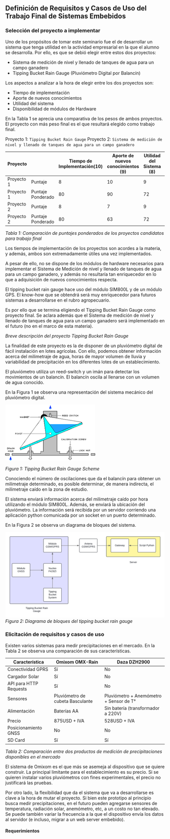 ## Definición de Requisitos y Casos de Uso del Trabajo Final de Sistemas Embebidos

### Selección del proyecto a implementar

Uno de los propósitos de tomar este seminario fue el de desarrollar un sistema que tenga utilidad en la actividad empresarial en la que el alumno se desarrolla. Por ello, es que se debió elegir entre estos dos proyectos:
* Sistema de medición de nivel y llenado de tanques de agua para un campo ganadero
* Tipping Bucket Rain Gauge (Pluviómetro Digital por Balancín)

Los aspectos a analizar a la hora de elegir entre los dos proyectos son:
* Tiempo de implementación
* Aporte de nuevos  conocimientos
* Utilidad del sistema
* Disponibilidad de módulos de Hardware

En la Tabla 1 se aprecia una comparativa de los pesos de ambos proyectos. El proyecto con más peso final es el que resultará elegido como trabajo final.

Proyecto 1: `Tipping Bucket Rain Gauge`
Proyecto 2: `Sistema de medición de nivel y llenado de tanques de agua para un campo ganadero`

| Proyecto   |                   | Tiempo de Implementación(10) | Aporte de nuevos conocimientos (9) | Utilidad del Sistema (8) | Disponibilidad de módulos de hardware (5) | Peso Final |
|------------|-------------------|------------------------------|------------------------------------|--------------------------|-------------------------------------------|------------|
| Proyecto 1 | Puntaje           |8                             |10                                  |9                         |9                                          |            |
| Proyecto 1 | Puntaje Ponderado |80                            |90                                  |72                        |45                                         |287         |
| Proyecto 2 | Puntaje           |8                             |7                                   |9                         |7                                          |            |
| Proyecto 2 | Puntaje Ponderado |80                            |63                                  |72                        |35                                         |250         |

_Tabla 1: Comparación de puntajes ponderados de los proyectos candidatos para trabajo final_

Los tiempos de implementación de los proyectos son acordes a la materia, y además, ambos son extremadamente útiles una vez implementados.

A pesar de ello, no se dispone de los módulos de hardware necesarios para implementar el Sistema de Medición de nivel y llenado de tanques de agua para un campo ganadero, y además no resultaría tan enriquecedor en lo que a adquisición de nuevos conocimientos respecta.

El tipping bucket rain gauge hace uso del módulo SIM800L y de un módulo GPS. El know-how que se obtendrá será muy enriquecedor para futuros sistemas a desarrollarse en el rubro agropecuario.

Es por ello que se termina eligiendo el Tipping Bucket Rain Gauge como proyecto final. Se aclara además que el Sistema de medición de nivel y llenado de tanques de agua para un campo ganadero será implementado en el futuro (no en el marco de esta materia).

_Breve descripción del proyecto Tipping Bucket Rain Gauge_

La finalidad de este proyecto es la de disponer de un pluviómetro digital de fácil instalación en lotes agrícolas. Con ello, podemos obtener información acerca del milimetraje de agua, horas de mayor volumen de lluvia y variabilidad de precipitación en los diferentes lotes de un establecimiento.

El pluviómetro utiliza un reed-switch y un imán para detectar los movimientos de un balancín. El balancín oscila al llenarse con un volumen de agua conocido.

En la Figura 1 se observa una representación del sistema mecánico del pluviómetro digital.

![Fig 1 Tipping Bucket Rain Gauge Scheme](./data/tipping_bucket_rain_gauge.png)

_Figura 1: Tipping Bucket Rain Gauge Scheme_

Conociendo el número de oscilaciones que da el balancín para obtener un milimetraje determinado, es posible determinar, de manera indirecta, el milimetraje caído en la zona de estudio.

El sistema enviará información acerca del milimetraje caído por hora utilizando el módulo SIM800L. Además, se enviará la ubicación del pluviómetro.  La información será recibida por un servidor corriendo una aplicación python comunicada por un socket en un puerto determinado.

En la Figura 2 se observa un diagrama de bloques del sistema.

![Fig 2 Tipping Bucket Raing Gauge Block Diagram](./data/block_diagram.png)
_Figura 2: Diagrama de bloques del tipping bucket rain gauge_

### Elicitación de requisitos y casos de uso

Existen varios sistemas para medir precipitaciones en el mercado. En la Tabla 2 se observa una comparación de sus características.

| Característica         | Omixom OMX-Rain                           | Daza DZH2900                              |
|------------------------|-------------------------------------------|-------------------------------------------|
| Conectividad GPRS      | Sí                                        | No                                        |
| Cargador Solar         | Sí                                        | No                                        |
| API para HTTP Requests | Sí                                        | No                                        |
| Sensores               | Pluviómetro de cubeta Basculante          | Pluviómetro + Anemómetro + Sensor de T°   |
| Alimentación           | Baterías AA                               | Sin batería (transformador a 220V)        |
| Precio                 | 875USD + IVA                              | 528USD + IVA                              |
| Posicionamiento GNSS   | No                                        | No                                        |
| SD Card                | Sí                                        | Sí                                        |

_Tabla 2: Comparación entre dos productos de medición de precipitaciones disponibles en el mercado_

El sistema de Omixom es el que más se asemeja al dispositivo que se quiere construir. La principal limitante para el establecimiento es su precio. Si se quieren instalar varios pluviómetros con fines experimentales, el precio no justificará las pruebas.

Por otro lado, la flexibilidad que da el sistema que va a desarrollarse es clave a la hora de mutar el proyecto. Si bien este prototipo al principio busca medir precipitaciones, en el futuro pueden agregarse sensores de temperatura, radiación solar, anemómetro, etc, a un costo no tan elevado. Se puede también variar la frecuencia a la que el dispositivo envía los datos al servidor (e incluso, migrar a un web server embebido).

#### Requerimientos








